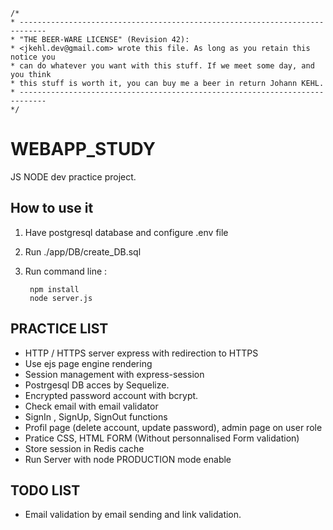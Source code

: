     /*
    * ----------------------------------------------------------------------------
    * "THE BEER-WARE LICENSE" (Revision 42):
    * <jkehl.dev@gmail.com> wrote this file. As long as you retain this notice you
    * can do whatever you want with this stuff. If we meet some day, and you think
    * this stuff is worth it, you can buy me a beer in return Johann KEHL.
    * ----------------------------------------------------------------------------
    */

# WEBAPP_STUDY
JS NODE dev practice project.

## How to use it
1. Have postgresql database and configure .env file
2. Run ./app/DB/create_DB.sql
3. Run command line :

        npm install
        node server.js

## PRACTICE LIST
- HTTP / HTTPS server express with redirection to HTTPS
- Use ejs page engine rendering
- Session management with express-session
- Postrgesql DB acces by Sequelize.
- Encrypted password account with bcrypt.
- Check email with email validator
- SignIn , SignUp, SignOut functions
- Profil page (delete account, update password), admin page on user role
- Pratice CSS, HTML FORM (Without personnalised Form validation)
- Store session in Redis cache
- Run Server with node PRODUCTION mode enable

## TODO LIST
- Email validation by email sending and link validation.
